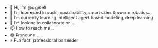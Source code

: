 - 👋 Hi, I’m @digidell
- 👀 I’m interested in sushi, sustainability, smart cities & swarm robotics...
- 🌱 I’m currently learning intelligent agent based modeling, deep learning
- 💞️ I’m looking to collaborate on ...
- 📫 How to reach me ...
- 😄 Pronouns: ...
- ⚡ Fun fact: professional bartender

<!---
digidell/digidell is a ✨ special ✨ repository because its `README.md` (this file) appears on your GitHub profile.
You can click the Preview link to take a look at your changes.
--->
